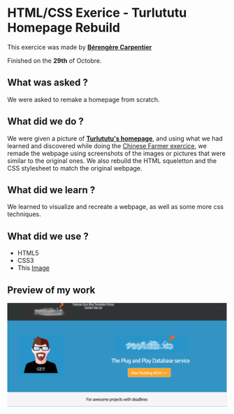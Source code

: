 # HTML/CSS Exerice - Turlututu Homepage Rebuild

This exercice was made by [**Bérengère Carpentier**](https://github.com/carpentierberengere/ "GitHub Profile")

Finished on the **29th** of Octobre.

## What was asked ? 

We were asked to remake a homepage from scratch.

## What did we do ?

We were given a picture of [**Turlututu's homepage**](https://raw.githubusercontent.com/becodeorg/bxl-hopper-1-25/master/The%20Field/3.HTML%2BCSS/0.progressive_enhancement/turlututu.png?token=ARM2IOIM6WW3EWLL4CO4S6C7UPJP4), and using what we had learned and discovered while doing the [Chinese Farmer exercice](https://github.com/carpentierberengere/progressive-enhancement), we remade the webpage using screenshots of the images or pictures that were similar to the original ones. 
We also rebuild the HTML squeletton and the CSS stylesheet to match the original webpage.

## What did we learn ?

We learned to visualize and recreate a webpage, as well as some more css techniques. 

## What did we use ?

* HTML5
* CSS3
* This [Image](https://raw.githubusercontent.com/becodeorg/bxl-hopper-1-25/master/The%20Field/3.HTML%2BCSS/0.progressive_enhancement/turlututu.png?token=ARM2IOIM6WW3EWLL4CO4S6C7UPJP4)

## Preview of my work

![Preview](https://raw.githubusercontent.com/carpentierberengere/turlututu/main/preview.png)
